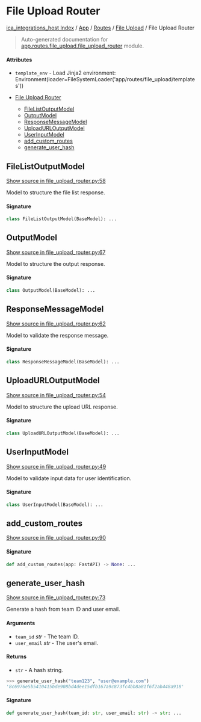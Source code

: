 # File Upload Router

[ica_integrations_host Index](../../../README.md#ica_integrations_host-index) / [App](../../index.md#app) / [Routes](../index.md#routes) / [File Upload](./index.md#file-upload) / File Upload Router

> Auto-generated documentation for [app.routes.file_upload.file_upload_router](https://github.ibm.com/destiny/ica_integrations_host/blob/main/app/routes/file_upload/file_upload_router.py) module.

#### Attributes

- `template_env` - Load Jinja2 environment: Environment(loader=FileSystemLoader('app/routes/file_upload/templates'))


- [File Upload Router](#file-upload-router)
  - [FileListOutputModel](#filelistoutputmodel)
  - [OutputModel](#outputmodel)
  - [ResponseMessageModel](#responsemessagemodel)
  - [UploadURLOutputModel](#uploadurloutputmodel)
  - [UserInputModel](#userinputmodel)
  - [add_custom_routes](#add_custom_routes)
  - [generate_user_hash](#generate_user_hash)

## FileListOutputModel

[Show source in file_upload_router.py:58](https://github.ibm.com/destiny/ica_integrations_host/blob/main/app/routes/file_upload/file_upload_router.py#L58)

Model to structure the file list response.

#### Signature

```python
class FileListOutputModel(BaseModel): ...
```



## OutputModel

[Show source in file_upload_router.py:67](https://github.ibm.com/destiny/ica_integrations_host/blob/main/app/routes/file_upload/file_upload_router.py#L67)

Model to structure the output response.

#### Signature

```python
class OutputModel(BaseModel): ...
```



## ResponseMessageModel

[Show source in file_upload_router.py:62](https://github.ibm.com/destiny/ica_integrations_host/blob/main/app/routes/file_upload/file_upload_router.py#L62)

Model to validate the response message.

#### Signature

```python
class ResponseMessageModel(BaseModel): ...
```



## UploadURLOutputModel

[Show source in file_upload_router.py:54](https://github.ibm.com/destiny/ica_integrations_host/blob/main/app/routes/file_upload/file_upload_router.py#L54)

Model to structure the upload URL response.

#### Signature

```python
class UploadURLOutputModel(BaseModel): ...
```



## UserInputModel

[Show source in file_upload_router.py:49](https://github.ibm.com/destiny/ica_integrations_host/blob/main/app/routes/file_upload/file_upload_router.py#L49)

Model to validate input data for user identification.

#### Signature

```python
class UserInputModel(BaseModel): ...
```



## add_custom_routes

[Show source in file_upload_router.py:90](https://github.ibm.com/destiny/ica_integrations_host/blob/main/app/routes/file_upload/file_upload_router.py#L90)

#### Signature

```python
def add_custom_routes(app: FastAPI) -> None: ...
```



## generate_user_hash

[Show source in file_upload_router.py:73](https://github.ibm.com/destiny/ica_integrations_host/blob/main/app/routes/file_upload/file_upload_router.py#L73)

Generate a hash from team ID and user email.

#### Arguments

- `team_id` *str* - The team ID.
- `user_email` *str* - The user's email.

#### Returns

- `str` - A hash string.

```python
>>> generate_user_hash("team123", "user@example.com")
'8c6976e5b5410415bde908bd4dee15dfb167a9c873fc4bb8a81f6f2ab448a918'
```

#### Signature

```python
def generate_user_hash(team_id: str, user_email: str) -> str: ...
```
